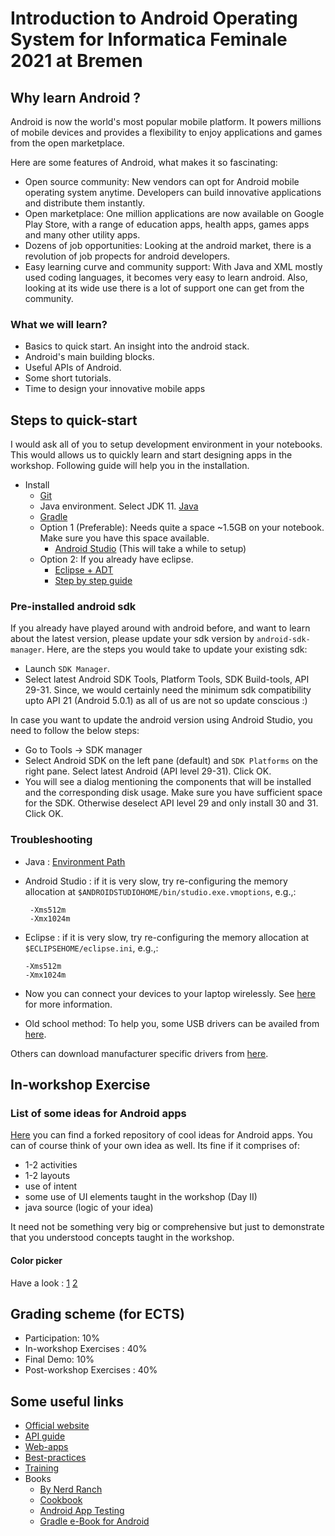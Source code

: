 # Introduction to Android Operating System for Informatica Feminale 2021 at Bremen

## Why learn Android ?

Android is now the world's most popular mobile platform. It powers millions of mobile devices and provides a flexibility to enjoy applications and games from the open marketplace.

Here are some features of Android, what makes it so fascinating:
* Open source community:
New vendors can opt for Android mobile operating system anytime. Developers can build innovative applications and distribute them instantly.
* Open marketplace:
One million applications are now available on Google Play Store, with a range of education apps, health apps, games apps and many other utility apps.
* Dozens of job opportunities:
Looking at the android market, there is a revolution of job propects for android developers.
* Easy learning curve and community support:
With Java and XML mostly used coding languages, it becomes very easy to learn android. Also, looking at its wide use there is a lot of support one can get from the community.

### What we will learn?
* Basics to quick start. An insight into the android stack.
* Android's main building blocks.
* Useful APIs of Android.
* Some short tutorials.
* Time to design your innovative mobile apps

## Steps to quick-start
I would ask all of you to setup development environment in your notebooks. This would allows us to quickly learn and start designing apps in the workshop. Following guide will help you in the installation.

* Install 
  * [Git](https://git-scm.com/downloads)
  * Java environment. Select JDK 11. [Java](http://www.oracle.com/technetwork/java/javase/downloads/jdk8-downloads-2133151.html)
  * [Gradle](https://gradle.org/install/) 
  * Option 1 (Preferable): Needs quite a space ~1.5GB on your notebook. Make sure you have this space available.
    * [Android Studio](https://developer.android.com/studio/index.html)
    (This will take a while to setup)
  * Option 2: If you already have eclipse.
    * [Eclipse + ADT](https://developer.android.com/studio/tools/sdk/eclipse-adt.html)
    * [Step by step guide](http://stackoverflow.com/questions/27418096/where-can-i-download-eclipse-android-bundle)

### Pre-installed android sdk
If you already have played around with android before, and want to learn about the latest version, please update your sdk version by `android-sdk-manager`. Here, are the steps you would take to update your existing sdk:
  * Launch `SDK Manager`.
  * Select latest Android SDK Tools, Platform Tools, SDK Build-tools, API 29-31. Since, we would certainly need the minimum sdk compatibility upto API 21 (Android 5.0.1) as all of us are not so update conscious :) 
 
In case you want to update the android version using Android Studio, you need to follow the below steps:
  * Go to Tools -> SDK manager 
  * Select Android SDK on the left pane (default) and `SDK Platforms` on the right pane. Select latest Android (API level 29-31). Click OK.
  * You will see a dialog mentioning the components that will be installed and the corresponding disk usage. Make sure you have sufficient space for the SDK. Otherwise deselect API level 29 and only install 30 and 31. Click OK. 

### Troubleshooting
  * Java : 
    [Environment Path](https://docs.oracle.com/javase/tutorial/essential/environment/paths.html)
  * Android Studio : 
    if it is very slow, try re-configuring the memory allocation at ` $ANDROIDSTUDIOHOME/bin/studio.exe.vmoptions `, e.g.,:

     ```
      -Xms512m
      -Xmx1024m
      ```
  * Eclipse : 
    if it is very slow, try re-configuring the memory allocation at `$ECLIPSEHOME/eclipse.ini`, e.g.,:

      ```
      -Xms512m
      -Xmx1024m
      ```
  * Now you can connect your devices to your laptop wirelessly. See [here](https://developer.android.com/studio/run/device) for more information.
 
  * Old school method: To help you, some USB drivers can be availed from [here](https://github.com/manishaluthra/Intro_Android_Workshop_IF16/tree/master/USB_Drivers).
  
  Others can download manufacturer specific drivers from [here](https://developer.android.com/studio/run/oem-usb.html#Drivers).

## In-workshop Exercise

### List of some ideas for Android apps
[Here](https://github.com/manishaluthra/awesome-app-ideas) you can find a forked repository of cool ideas for Android apps. You can of course think of your own idea as well. Its fine if it comprises of:

* 1-2 activities
* 1-2 layouts
* use of intent
* some use of UI elements taught in the workshop (Day II)
* java source (logic of your idea)

It need not be something very big or comprehensive but just to demonstrate that you understood concepts taught in the workshop.

#### Color picker
Have a look :
[1](https://github.com/QuadFlask/colorpicker)
[2](https://github.com/danielnilsson9/color-picker-view)

## Grading scheme (for ECTS)

* Participation: 10% 
* In-workshop Exercises : 40% 
* Final Demo: 10% 
* Post-workshop Exercises : 40% 

## Some useful links
* [Official website](https://developer.android.com/index.html)
* [API guide](https://developer.android.com/guide/index.html)
* [Web-apps](https://developer.android.com/guide/webapps/index.html)
* [Best-practices](https://developer.android.com/guide/practices/index.html)
* [Training](https://developer.android.com/training/index.html)
* Books
  * [By Nerd Ranch](https://www.amazon.de/dp/0134706056?tag=hackr03c-21&geniuslink=true)
  * [Cookbook](https://www.amazon.de/Android-Application-Development-Cookbook-Second/dp/1785886193/ref=sr_1_1?ie=UTF8&qid=1469994286&sr=8-1&keywords=Android+Application+Development)
  * [Android App Testing](https://www.amazon.de/Learning-Android-Application-Testing-Blundell/dp/1784395331/ref=sr_1_13?ie=UTF8&qid=1469994286&sr=8-13&keywords=Android+Application+Development)
  * [Gradle e-Book for Android ](https://github.com/manishaluthra/Intro_Android_Workshop_IF16/tree/master/Gradle-eBook4Android)

